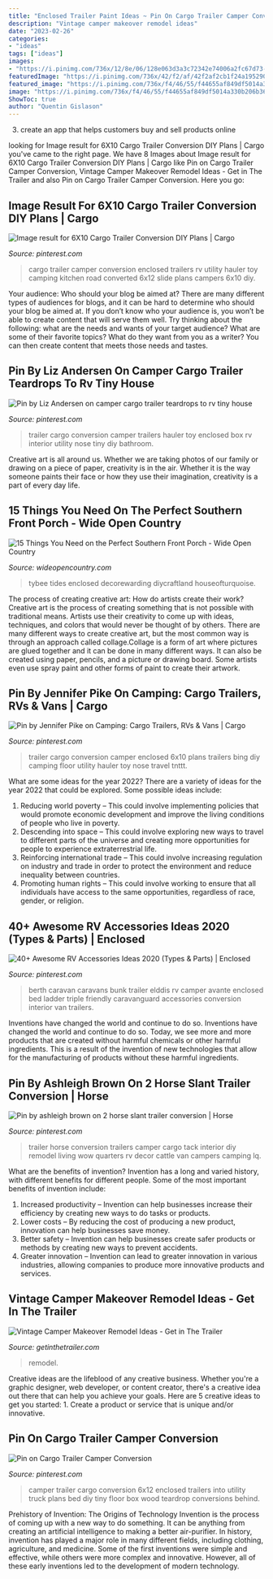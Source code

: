 ```yaml
---
title: "Enclosed Trailer Paint Ideas ~ Pin On Cargo Trailer Camper Conversion"
description: "Vintage camper makeover remodel ideas"
date: "2023-02-26"
categories:
- "ideas"
tags: ["ideas"]
images:
- "https://i.pinimg.com/736x/12/8e/06/128e063d3a3c72342e74006a2fc67d73--cargo-trailer-camper-cargo-trailers.jpg"
featuredImage: "https://i.pinimg.com/736x/42/f2/af/42f2af2cb1f24a1952906d419f87f015.jpg"
featured_image: "https://i.pinimg.com/736x/f4/46/55/f44655af849df5014a330b206b3682e4.jpg"
image: "https://i.pinimg.com/736x/f4/46/55/f44655af849df5014a330b206b3682e4.jpg"
ShowToc: true
author: "Quentin Gislason"
---
```



3. create an app that helps customers buy and sell products online 

	

		
looking for Image result for 6X10 Cargo Trailer Conversion DIY Plans | Cargo you've came to the right page. We have 8 Images about Image result for 6X10 Cargo Trailer Conversion DIY Plans | Cargo like Pin on Cargo Trailer Camper Conversion, Vintage Camper Makeover Remodel Ideas - Get in The Trailer and also Pin on Cargo Trailer Camper Conversion. Here you go:
		
    
## Image Result For 6X10 Cargo Trailer Conversion DIY Plans | Cargo

<img loading=lazy src="https://i.pinimg.com/736x/42/f2/af/42f2af2cb1f24a1952906d419f87f015.jpg" onerror="this.onerror=null;this.src='https://tse3.mm.bing.net/th?id=OIP.RvXXfUhEAMbGHBFTgASuxwHaFj&amp;pid=15.1';" alt="Image result for 6X10 Cargo Trailer Conversion DIY Plans | Cargo">

_Source: pinterest.com_

>cargo trailer camper conversion enclosed trailers rv utility hauler toy camping kitchen road converted 6x12 slide plans campers 6x10 diy. 

	

Your audience: Who should your blog be aimed at?
There are many different types of audiences for blogs, and it can be hard to determine who should your blog be aimed at. If you don’t know who your audience is, you won’t be able to create content that will serve them well. Try thinking about the following: what are the needs and wants of your target audience? What are some of their favorite topics? What do they want from you as a writer? You can then create content that meets those needs and tastes.

    
## Pin By Liz Andersen On Camper Cargo Trailer Teardrops To Rv Tiny House

<img loading=lazy src="https://i.pinimg.com/736x/f4/46/55/f44655af849df5014a330b206b3682e4.jpg" onerror="this.onerror=null;this.src='https://tse1.mm.bing.net/th?id=OIP.rWiyR1r_-OmIyKAwkEA3gwHaFj&amp;pid=15.1';" alt="Pin by Liz Andersen on camper cargo trailer teardrops to rv tiny house">

_Source: pinterest.com_

>trailer cargo conversion camper trailers hauler toy enclosed box rv interior utility nose tiny diy bathroom. 

	

Creative art is all around us. Whether we are taking photos of our family or drawing on a piece of paper, creativity is in the air. Whether it is the way someone paints their face or how they use their imagination, creativity is a part of every day life.

    
## 15 Things You Need On The Perfect Southern Front Porch - Wide Open Country

<img loading=lazy src="https://cdn0.wideopencountry.com/wp-content/uploads/2015/04/front-porch.jpg" onerror="this.onerror=null;this.src='https://tse2.mm.bing.net/th?id=OIP.xVqpi-lgjdRAiIFKmhXYrAHaLH&amp;pid=15.1';" alt="15 Things You Need on the Perfect Southern Front Porch - Wide Open Country">

_Source: wideopencountry.com_

>tybee tides enclosed decorewarding diycraftland houseofturquoise. 

	

The process of creating creative art: How do artists create their work?
Creative art is the process of creating something that is not possible with traditional means. Artists use their creativity to come up with ideas, techniques, and colors that would never be thought of by others. There are many different ways to create creative art, but the most common way is through an approach called collage.Collage is a form of art where pictures are glued together and it can be done in many different ways. It can also be created using paper, pencils, and a picture or drawing board. Some artists even use spray paint and other forms of paint to create their artwork.

    
## Pin By Jennifer Pike On Camping: Cargo Trailers, RVs &amp; Vans | Cargo

<img loading=lazy src="https://i.pinimg.com/736x/01/5c/b8/015cb823ac65125011336106ac27dd84--cargo-trailer-conversion-cargo-trailer-camper.jpg" onerror="this.onerror=null;this.src='https://tse4.mm.bing.net/th?id=OIP.oe8QiOUL_dLJwXHN6-KIjAHaFj&amp;pid=15.1';" alt="Pin by Jennifer Pike on Camping: Cargo Trailers, RVs &amp; Vans | Cargo">

_Source: pinterest.com_

>trailer cargo conversion camper enclosed 6x10 plans trailers bing diy camping floor utility hauler toy nose travel tnttt. 

	

What are some ideas for the year 2022?
There are a variety of ideas for the year 2022 that could be explored. Some possible ideas include: 
1. Reducing world poverty – This could involve implementing policies that would promote economic development and improve the living conditions of people who live in poverty. 
2. Descending into space – This could involve exploring new ways to travel to different parts of the universe and creating more opportunities for people to experience extraterrestrial life. 
3. Reinforcing international trade – This could involve increasing regulation on industry and trade in order to protect the environment and reduce inequality between countries. 
4. Promoting human rights – This could involve working to ensure that all individuals have access to the same opportunities, regardless of race, gender, or religion.

    
## 40+ Awesome RV Accessories Ideas 2020 (Types &amp; Parts) | Enclosed

<img loading=lazy src="https://i.pinimg.com/736x/5a/2a/fa/5a2afad5c27ebe4a4af4be4ba8147c49.jpg" onerror="this.onerror=null;this.src='https://tse2.mm.bing.net/th?id=OIP.tA5zNbuJ90hpWngfdErmIwHaLH&amp;pid=15.1';" alt="40+ Awesome RV Accessories Ideas 2020 (Types &amp; Parts) | Enclosed">

_Source: pinterest.com_

>berth caravan caravans bunk trailer elddis rv camper avante enclosed bed ladder triple friendly caravanguard accessories conversion interior van trailers. 

	

Inventions have changed the world and continue to do so.
Inventions have changed the world and continue to do so. Today, we see more and more products that are created without harmful chemicals or other harmful ingredients. This is a result of the invention of new technologies that allow for the manufacturing of products without these harmful ingredients.

    
## Pin By Ashleigh Brown On 2 Horse Slant Trailer Conversion | Horse

<img loading=lazy src="https://i.pinimg.com/originals/85/6c/9f/856c9f0f1fc4366da0515f9a065fcc28.jpg" onerror="this.onerror=null;this.src='https://tse2.mm.bing.net/th?id=OIP.25hl4wSgbVO2P-_nXpclDQHaJ4&amp;pid=15.1';" alt="Pin by ashleigh brown on 2 horse slant trailer conversion | Horse">

_Source: pinterest.com_

>trailer horse conversion trailers camper cargo tack interior diy remodel living wow quarters rv decor cattle van campers camping lq. 

	

What are the benefits of invention?
Invention has a long and varied history, with different benefits for different people. Some of the most important benefits of invention include: 
1) Increased productivity – Invention can help businesses increase their efficiency by creating new ways to do tasks or products. 
2) Lower costs – By reducing the cost of producing a new product, innovation can help businesses save money. 
3) Better safety – Invention can help businesses create safer products or methods by creating new ways to prevent accidents.
4) Greater innovation – Invention can lead to greater innovation in various industries, allowing companies to produce more innovative products and services.

    
## Vintage Camper Makeover Remodel Ideas - Get In The Trailer

<img loading=lazy src="https://cdn.getinthetrailer.com/wp-content/uploads/vintage-camper-makeover-remodel-ideas_199418.jpg" onerror="this.onerror=null;this.src='https://tse1.mm.bing.net/th?id=OIP.q7BXyk77a0JdtzFrX7sJLQHaJ4&amp;pid=15.1';" alt="Vintage Camper Makeover Remodel Ideas - Get in The Trailer">

_Source: getinthetrailer.com_

>remodel. 

	

Creative ideas are the lifeblood of any creative business. Whether you're a graphic designer, web developer, or content creator, there's a creative idea out there that can help you achieve your goals. Here are 5 creative ideas to get you started: 1. Create a product or service that is unique and/or innovative.

    
## Pin On Cargo Trailer Camper Conversion

<img loading=lazy src="https://i.pinimg.com/736x/12/8e/06/128e063d3a3c72342e74006a2fc67d73--cargo-trailer-camper-cargo-trailers.jpg" onerror="this.onerror=null;this.src='https://tse4.mm.bing.net/th?id=OIP.gRtJ4X89C2aO_ESc_IZ1zwHaJ3&amp;pid=15.1';" alt="Pin on Cargo Trailer Camper Conversion">

_Source: pinterest.com_

>camper trailer cargo conversion 6x12 enclosed trailers into utility truck plans bed diy tiny floor box wood teardrop conversions behind. 

	

Prehistory of Invention: The Origins of Technology
Invention is the process of coming up with a new way to do something. It can be anything from creating an artificial intelligence to making a better air-purifier. In history, invention has played a major role in many different fields, including clothing, agriculture, and medicine. Some of the first inventions were simple and effective, while others were more complex and innovative. However, all of these early inventions led to the development of modern technology.

